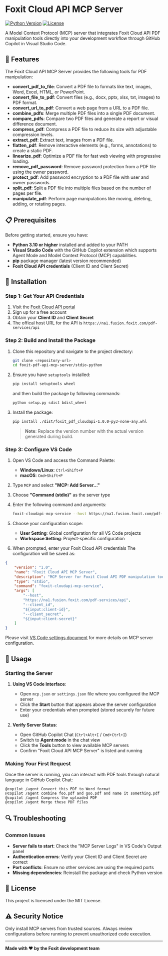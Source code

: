 # Foxit Cloud API MCP Server

[![Python Version](https://img.shields.io/badge/python-3.10%2B-blue.svg)](https://python.org)
[![License](https://img.shields.io/badge/license-MIT-green.svg)](LICENSE)

A Model Context Protocol (MCP) server that integrates Foxit Cloud API PDF manipulation tools directly into your development workflow through GitHub Copilot in Visual Studio Code.

## 🚀 Features

The Foxit Cloud API MCP Server provides the following tools for PDF manipulation:

- **convert_pdf_to_file**: Convert a PDF file to formats like text, images, Word, Excel, HTML, or PowerPoint.
- **convert_file_to_pdf**: Convert files (e.g., docx, pptx, xlsx, txt, images) to PDF format.
- **convert_url_to_pdf**: Convert a web page from a URL to a PDF file.
- **combine_pdfs**: Merge multiple PDF files into a single PDF document.
- **compare_pdfs**: Compare two PDF files and generate a report or visual difference document.
- **compress_pdf**: Compress a PDF file to reduce its size with adjustable compression levels.
- **extract_pdf**: Extract text, images from a PDF file.
- **flatten_pdf**: Remove interactive elements (e.g., forms, annotations) to create a static PDF.
- **linearize_pdf**: Optimize a PDF file for fast web viewing with progressive loading.
- **remove_pdf_password**: Remove password protection from a PDF file using the owner password.
- **protect_pdf**: Add password encryption to a PDF file with user and owner passwords.
- **split_pdf**: Split a PDF file into multiple files based on the number of pages per file.
- **manipulate_pdf**: Perform page manipulations like moving, deleting, adding, or rotating pages.

## 📋 Prerequisites

Before getting started, ensure you have:

- **Python 3.10 or higher** installed and added to your PATH
- **Visual Studio Code** with the GitHub Copilot extension which supports Agent Mode and Model Context Protocol (MCP) capabilities.
- **pip** package manager (latest version recommended)
- **Foxit Cloud API credentials** (Client ID and Client Secret)

## 🔧 Installation

### Step 1: Get Your API Credentials

1. Visit the [Foxit Cloud API portal](https://www.foxit.com/api/pdf-api/)
2. Sign up for a free account
3. Obtain your **Client ID** and **Client Secret**
4. The offical host URL for the API is `https://na1.fusion.foxit.com/pdf-services/api`

### Step 2: Build and Install the Package

1. Clone this repository and navigate to the project directory:
   ```bash
   git clone <repository-url>
   cd foxit-pdf-api-mcp-server/stdio-python
   ```

2. Ensure you have `setuptools` installed:
   ```bash
   pip install setuptools wheel
   ```
   and then build the package by following commands:
   ```bash
   python setup.py sdist bdist_wheel
   ```

3. Install the package:
   ```bash
   pip install ./dist/foxit_pdf_cloudapi-1.0.0-py3-none-any.whl
   ```
   > **Note**: Replace the version number with the actual version generated during build.

### Step 3: Configure VS Code

1. Open VS Code and access the Command Palette:
   - **Windows/Linux**: `Ctrl+Shift+P`
   - **macOS**: `Cmd+Shift+P`

2. Type `MCP` and select **"MCP: Add Server..."**

3. Choose **"Command (stdio)"** as the server type

4. Enter the following command and arguments:
   ```bash
   foxit-cloudapi-mcp-service --host https://na1.fusion.foxit.com/pdf-services/api --client_id ${input:client-id} --client_secret ${input:client-secret}
   ```

5. Choose your configuration scope:
   - **User Setting**: Global configuration for all VS Code projects
   - **Workspace Setting**: Project-specific configuration

6. When prompted, enter your Foxit Cloud API credentials
The configuration will be saved as:
```json
{
    "version": "1.0",
    "name": "Foxit Cloud API MCP Server",
    "description": "MCP Server for Foxit Cloud API PDF manipulation tools",
    "type": "stdio",
    "command": "foxit-cloudapi-mcp-service",
    "args": [
        "--host",
        "https://na1.fusion.foxit.com/pdf-services/api",
        "--client_id",
        "${input:client-id}",
        "--client_secret",
        "${input:client-secret}"
    ]
}
```
Please visit [VS Code settings document](https://code.visualstudio.com/docs/configure/settings) for more details on MCP server configuration.

## 🎯 Usage

### Starting the Server

1. **Using VS Code Interface**:
   - Open `mcp.json` or `settings.json` file where you configured the MCP server
   - Click the **Start** button that appears above the server configuration
   - Enter your credentials when prompted (stored securely for future use)

2. **Verify Server Status**:
   - Open GitHub Copilot Chat (`Ctrl+Alt+I` / `Cmd+Ctrl+I`)
   - Switch to **Agent mode** in the chat view
   - Click the **Tools** button to view available MCP servers
   - Confirm "Foxit Cloud API MCP Server" is listed and running

### Making Your First Request

Once the server is running, you can interact with PDF tools through natural language in GitHub Copilot Chat:

```
@copilot /agent Convert this PDF to Word format
@copilot /agent combine foo.pdf and goo.pdf and name it something.pdf
@copilot /agent Compress the uploaded PDF
@copilot /agent Merge these PDF files
```

## 🔍 Troubleshooting

### Common Issues

- **Server fails to start**: Check the "MCP Server Logs" in VS Code's Output panel
- **Authentication errors**: Verify your Client ID and Client Secret are correct
- **Port conflicts**: Ensure no other services are using the required ports
- **Missing dependencies**: Reinstall the package and check Python version


## 📄 License

This project is licensed under the MIT License.


## ⚠️ Security Notice

Only install MCP servers from trusted sources. Always review configurations before running to prevent unauthorized code execution.

---

**Made with ❤️ by the Foxit development team**

